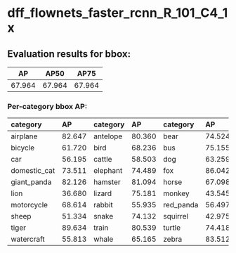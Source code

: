 # dff_flownets_faster_rcnn_R_101_C4_1x  

## Evaluation results for bbox:  

|   AP   |  AP50  |  AP75  |  
|:------:|:------:|:------:|  
| 67.964 | 67.964 | 67.964 |

### Per-category bbox AP:  

| category     | AP     | category   | AP     | category   | AP     |  
|:-------------|:-------|:-----------|:-------|:-----------|:-------|  
| airplane     | 82.647 | antelope   | 80.360 | bear       | 74.524 |  
| bicycle      | 61.720 | bird       | 68.236 | bus        | 75.155 |  
| car          | 56.195 | cattle     | 58.503 | dog        | 63.259 |  
| domestic_cat | 73.511 | elephant   | 74.489 | fox        | 86.042 |  
| giant_panda  | 82.126 | hamster    | 81.094 | horse      | 67.098 |  
| lion         | 36.680 | lizard     | 75.181 | monkey     | 43.545 |  
| motorcycle   | 68.614 | rabbit     | 55.935 | red_panda  | 56.497 |  
| sheep        | 51.334 | snake      | 74.132 | squirrel   | 42.975 |  
| tiger        | 89.634 | train      | 80.539 | turtle     | 74.418 |  
| watercraft   | 55.813 | whale      | 65.165 | zebra      | 83.512 |
